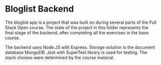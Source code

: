 # Bloglist Backend

The bloglist app is a project that was built on during several parts of the Full Stack Open course. The state of the project in this folder represents the final stage of the backend, after completing all the exercises in the base course.

The backend uses Node.JS with Express. Storage solution is the document database MongoDB. Jest with SuperTest library is used for testing. The stack choises were determined by the course material.
